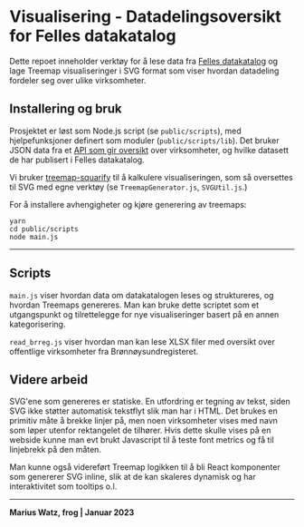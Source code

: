 
Visualisering - Datadelingsoversikt for Felles datakatalog
=====================

Dette repoet inneholder verktøy for å lese data fra [Felles datakatalog](https://data.norge.no/) og lage Treemap visualiseringer i SVG format som viser hvordan datadeling fordeler seg over ulike virksomheter.


Installering og bruk
----

Prosjektet er løst som Node.js script (se `public/scripts`), med hjelpefunksjoner definert som moduler (`public/scripts/lib`). Det bruker JSON data fra et [API som gir oversikt](https://kodeverkstad.no/api/fdk_api.php?short) over virksomheter, og hvilke datasett de har publisert i Felles datakatalog.

Vi bruker [treemap-squarify](https://www.npmjs.com/package/treemap-squarify) til å kalkulere visualiseringen, som så oversettes til SVG med egne verktøy (se `TreemapGenerator.js`, `SVGUtil.js`.)

For å installere avhengigheter og kjøre generering av treemaps:

```
yarn
cd public/scripts
node main.js
```

----

Scripts
------

`main.js` viser hvordan data om datakatalogen leses og struktureres, og hvordan Treemaps genereres. Man kan bruke dette scriptet som et utgangspunkt og tilrettelegge for nye visualiseringer basert på en annen kategorisering.

`read_brreg.js` viser hvordan man kan lese XLSX filer med oversikt over offentlige virksomheter fra Brønnøysundregisteret.

Videre arbeid
---


SVG'ene som genereres er statiske. En utfordring er tegning av tekst, siden SVG ikke støtter automatisk tekstflyt slik man har i HTML. Det brukes en primitiv måte å brekke linjer på, men noen virksomheter vises med navn som løper utenfor rektangelet de tilhører. Hvis dette skulle vises på en webside kunne man evt brukt Javascript til å teste font metrics og få til linjebrekk på den måten.

Man kunne også videreført Treemap logikken til å bli React komponenter som genererer SVG inline, slik at de kan skaleres dynamisk og har interaktivitet som tooltips o.l.

----

**Marius Watz, frog | Januar 2023**